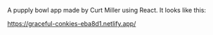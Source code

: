A pupply bowl app made by Curt Miller using React. It looks like this:

https://graceful-conkies-eba8d1.netlify.app/